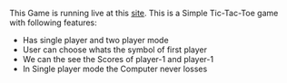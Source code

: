 This Game is running live at this <a href="https://punithbajaj.github.io/Tic-Tac-Toe/">site</a>.
This is a Simple Tic-Tac-Toe game with following features:
<ul>
  <li>Has single player and two player mode</li>
  <li>User can choose whats the symbol of first player</li>
  <li>We can the see the Scores of player-1 and player-1</li>
  <li>In Single player mode the Computer never losses</li>
 <ul>
 
